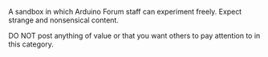 A sandbox in which Arduino Forum staff can experiment freely. Expect strange and nonsensical content.

DO NOT post anything of value or that you want others to pay attention to in this category.
